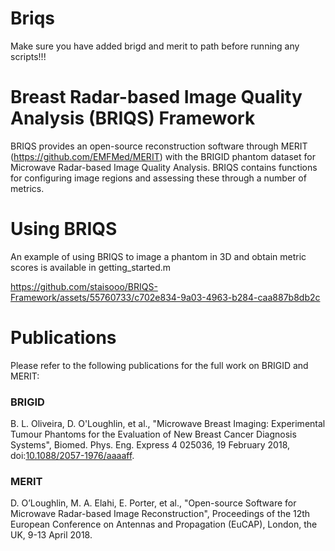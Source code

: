 # Briqs
Make sure you have added brigd and merit to path before running any scripts!!!

# Breast Radar-based Image Quality Analysis (BRIQS) Framework
BRIQS provides an open-source reconstruction software through MERIT (https://github.com/EMFMed/MERIT) with the BRIGID phantom dataset for Microwave Radar-based Image Quality Analysis. BRIQS contains functions for configuring image regions and assessing these through a number of metrics. 

# Using BRIQS 
An example of using BRIQS to image a phantom in 3D and obtain metric scores is available in getting_started.m

https://github.com/staisooo/BRIQS-Framework/assets/55760733/c702e834-9a03-4963-b284-caa887b8db2c


# Publications
Please refer to the following publications for the full work on BRIGID and MERIT:

### BRIGID
B. L. Oliveira, D. O'Loughlin, et al., "Microwave Breast Imaging: Experimental Tumour Phantoms for the Evaluation of New Breast Cancer Diagnosis Systems", Biomed. Phys. Eng. Express 4 025036, 19 February 2018, doi:[10.1088/2057-1976/aaaaff](10.1088/2057-1976/aaaaff).

### MERIT
D. O’Loughlin, M. A. Elahi, E. Porter, et al., "Open-source Software for Microwave Radar-based Image Reconstruction", Proceedings of the 12th European Conference on Antennas and Propagation (EuCAP), London, the UK, 9-13 April 2018.
